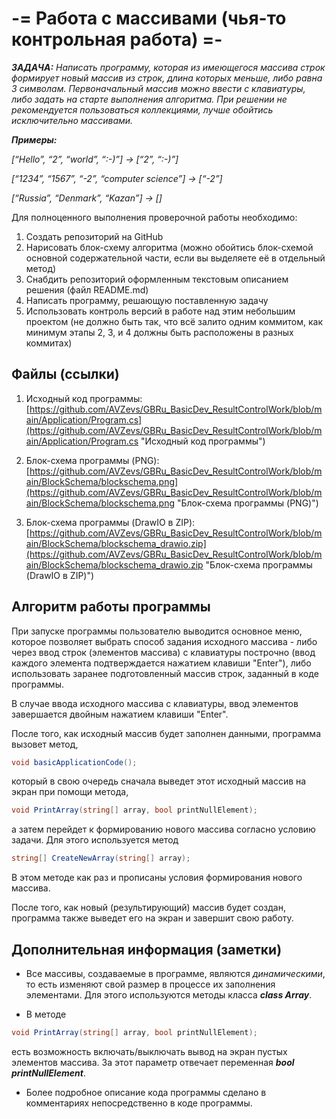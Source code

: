 # -= Работа с массивами (чья-то контрольная работа) =-

***ЗАДАЧА:*** *Написать программу, которая из имеющегося массива строк формирует новый массив из строк, длина которых меньше,*
        *либо равна 3 символам. Первоначальный массив можно ввести с клавиатуры, либо задать на старте выполнения алгоритма.*
        *При решении не рекомендуется пользоваться коллекциями, лучше обойтись исключительно массивами.*

***Примеры:***

*[“Hello”, “2”, “world”, “:-)”] → [“2”, “:-)”]*

*[“1234”, “1567”, “-2”, “computer science”] → [“-2”]*

*[“Russia”, “Denmark”, “Kazan”] → []*

Для полноценного выполнения проверочной работы необходимо:

1. Создать репозиторий на GitHub
2. Нарисовать блок-схему алгоритма (можно обойтись блок-схемой основной содержательной части, если вы выделяете её в отдельный метод)
3. Снабдить репозиторий оформленным текстовым описанием решения (файл README.md)
4. Написать программу, решающую поставленную задачу
5. Использовать контроль версий в работе над этим небольшим проектом (не должно быть так, что всё залито одним коммитом,
   как минимум этапы 2, 3, и 4 должны быть расположены в разных коммитах)

## Файлы (ссылки)
1. Исходный код программы: [https://github.com/AVZevs/GBRu_BasicDev_ResultControlWork/blob/main/Application/Program.cs](https://github.com/AVZevs/GBRu_BasicDev_ResultControlWork/blob/main/Application/Program.cs "Исходный код программы")

2. Блок-схема программы (PNG): [https://github.com/AVZevs/GBRu_BasicDev_ResultControlWork/blob/main/BlockSchema/blockschema.png](https://github.com/AVZevs/GBRu_BasicDev_ResultControlWork/blob/main/BlockSchema/blockschema.png "Блок-схема программы (PNG)")

3. Блок-схема программы (DrawIO в ZIP): [https://github.com/AVZevs/GBRu_BasicDev_ResultControlWork/blob/main/BlockSchema/blockschema_drawio.zip](https://github.com/AVZevs/GBRu_BasicDev_ResultControlWork/blob/main/BlockSchema/blockschema_drawio.zip "Блок-схема программы (DrawIO в ZIP)")


## Алгоритм работы программы

При запуске программы пользователю выводится основное меню, которое позволяет выбрать способ задания исходного массива - либо через ввод строк (элементов массива) с клавиатуры построчно (ввод каждого элемента подтверждается нажатием клавиши "Enter"), либо использовать заранее подготовленный массив строк, заданный в коде программы.

В случае ввода исходного массива с клавиатуры, ввод элементов завершается двойным нажатием клавиши "Enter".

После того, как исходный массив будет заполнен данными, программа вызовет метод,
```C#
void basicApplicationCode();
```
который в свою очередь сначала выведет этот исходный массив на экран при помощи метода,
```C#
void PrintArray(string[] array, bool printNullElement);
```
а затем перейдет к формированию нового массива согласно условию задачи. Для этого используется метод
```C#
string[] CreateNewArray(string[] array);
```
В этом методе как раз и прописаны условия формирования нового массива.

После того, как новый (результирующий) массив будет создан, программа также выведет его на экран и завершит свою работу.

## Дополнительная информация (заметки)
* Все массивы, создаваемые в программе, являются *динамическими*, то есть изменяют свой размер в процессе их заполнения элементами. Для этого используются методы класса ***class Array***.

* В методе
```C#
void PrintArray(string[] array, bool printNullElement);
```
есть возможность включать/выключать вывод на экран пустых элементов массива. За этот параметр отвечает переменная ***bool printNullElement***.
* Более подробное описание кода программы сделано в комментариях непосредственно в коде программы.
